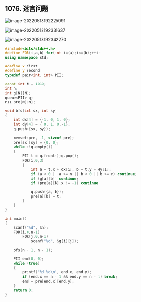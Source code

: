 ## 1076. 迷宫问题

![image-20220518192225091](https://nme-200t.oss-cn-hangzhou.aliyuncs.com/template/image-20220518192225091.png)

![image-20220518192331637](https://nme-200t.oss-cn-hangzhou.aliyuncs.com/template/image-20220518192331637.png)

![image-20220518192342270](https://nme-200t.oss-cn-hangzhou.aliyuncs.com/template/image-20220518192342270.png)

```cpp
#include<bits/stdc++.h>
#define FOR(i,a,b) for(int i=(a);i<=(b);++i)
using namespace std;

#define x first
#define y second
typedef pair<int, int> PII;

const int N = 1010;
int n;
int g[N][N];
queue<PII> q;
PII pre[N][N];

void bfs(int sx, int sy)
{
    int dx[4] = {-1, 0, 1, 0};
    int dy[4] = { 0, 1, 0,-1};
    q.push({sx, sy});
    
    memset(pre, -1, sizeof pre);
    pre[sx][sy] = {0, 0};
    while (!q.empty())
    {
        PII t = q.front();q.pop();
        FOR(i,0,3)
        {
            int a = t.x + dx[i], b = t.y + dy[i];
            if (a < 0 || a >= n || b < 0 || b >= n) continue;
            if (g[a][b]) continue;
            if (pre[a][b].x != -1) continue;

            q.push({a, b});
            pre[a][b] = t;
        }
    }
}

int main()
{
    scanf("%d", &n);
    FOR(i,0,n-1)
        FOR(j,0,n-1)
            scanf("%d", &g[i][j]);

    bfs(n - 1, n - 1);

    PII end(0, 0);
    while (true)
    {
        printf("%d %d\n", end.x, end.y);
        if (end.x == n - 1 && end.y == n - 1) break;
        end = pre[end.x][end.y];
    }
    return 0;
}
```

